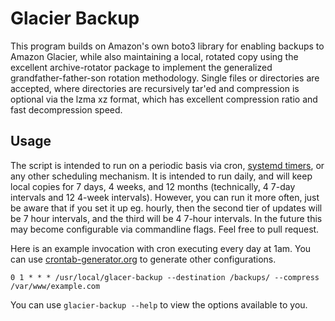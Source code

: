 # Glacier Backup

This program builds on Amazon's own boto3 library for enabling backups to Amazon Glacier, while also maintaining a local, rotated copy using the excellent archive-rotator package to implement the generalized grandfather-father-son rotation methodology. Single files or directories are accepted, where directories are recursively tar'ed and compression is optional via the lzma xz format, which has excellent compression ratio and fast decompression speed.

## Usage

The script is intended to run on a periodic basis via cron, [systemd timers](https://wiki.archlinux.org/index.php/Systemd/Timers), or any other scheduling mechanism. It is intended to run daily, and will keep local copies for 7 days, 4 weeks, and 12 months (technically, 4 7-day intervals and 12 4-week intervals). However, you can run it more often, just be aware that if you set it up eg. hourly, then the second tier of updates will be 7 hour intervals, and the third will be 4 7-hour intervals. In the future this may become configurable via commandline flags. Feel free to pull request.

Here is an example invocation with cron executing every day at 1am. You can use [crontab-generator.org](http://crontab-generator.org/) to generate other configurations.

    0 1 * * * /usr/local/glacer-backup --destination /backups/ --compress /var/www/example.com


You can use `glacier-backup --help` to view the options available to you.
